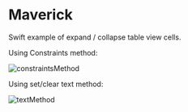 # Maverick

Swift example of expand / collapse table view cells.

Using Constraints method:

![constraintsMethod](https://user-images.githubusercontent.com/9865951/68875663-36783300-06d1-11ea-88a8-30cecf1abf9c.gif)

Using set/clear text method:

![textMethod](https://user-images.githubusercontent.com/9865951/68875787-6293b400-06d1-11ea-8525-6be51db82562.gif)
